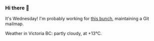 ### Hi there :wave:

It's Wednesday! I'm probably working for [this bunch](https://github.com/kohofinancial), maintaining a Git mailmap.

Weather in Victoria BC: partly cloudy, at +13°C.
